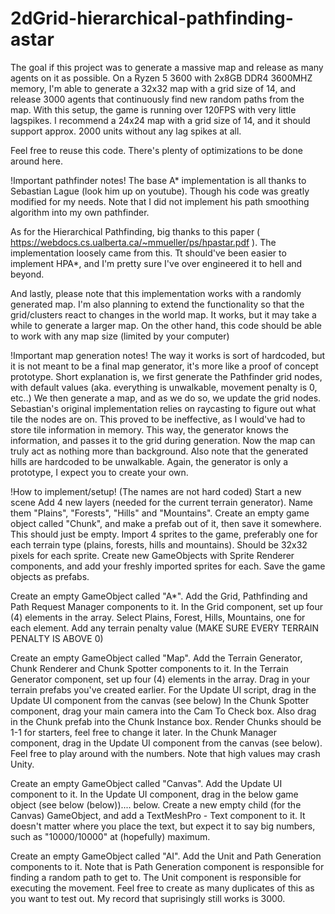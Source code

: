 # 2dGrid-hierarchical-pathfinding-astar

The goal if this project was to generate a massive map and release as many agents on it as possible.
On a Ryzen 5 3600 with 2x8GB DDR4 3600MHZ memory, I'm able to generate a 32x32 map with a grid size of 14, and release 3000 agents that continuously find new random paths from the map. With this setup, the game is running over 120FPS with very little lagspikes.
I recommend a 24x24 map with a grid size of 14, and it should support approx. 2000 units without any lag spikes at all.

Feel free to reuse this code. There's plenty of optimizations to be done around here.

!Important pathfinder notes!
The base A* implementation is all thanks to Sebastian Lague (look him up on youtube). Though his code was greatly modified for my needs.
Note that I did not implement his path smoothing algorithm into my own pathfinder.

As for the Hierarchical Pathfinding, big thanks to this paper ( https://webdocs.cs.ualberta.ca/~mmueller/ps/hpastar.pdf ). The implementation loosely came from this.
Tt should've been easier to implement HPA*, and I'm pretty sure I've over engineered it to hell and beyond.

And lastly, please note that this implementation works with a randomly generated map. I'm also planning to extend the functionality so that the grid/clusters react to changes in the world map.
It works, but it may take a while to generate a larger map. On the other hand, this code should be able to work with any map size (limited by your computer)

!Important map generation notes!
The way it works is sort of hardcoded, but it is not meant to be a final map generator, it's more like a proof of concept prototype.
Short explanation is, we first generate the Pathfinder grid nodes, with default values (aka. everything is unwalkable, movement penalty is 0, etc..)
We then generate a map, and as we do so, we update the grid nodes. Sebastian's original implementation relies on raycasting to figure out what tile the nodes are on.
This proved to be ineffective, as I would've had to store tile information in memory. This way, the generator knows the information, and passes it to the grid during generation. Now the map can truly act as nothing more than background.
Also note that the generated hills are hardcoded to be unwalkable. Again, the generator is only a prototype, I expect you to create your own.

!How to implement/setup!
(The names are not hard coded)
Start a new scene
Add 4 new layers (needed for the current terrain generator). Name them "Plains", "Forests", "Hills" and "Mountains".
Create an empty game object called "Chunk", and make a prefab out of it, then save it somewhere. This should just be empty.
Import 4 sprites to the game, preferably one for each terrain type (plains, forests, hills and mountains). Should be 32x32 pixels for each sprite. Create new GameObjects with Sprite Renderer components, and add your freshly imported sprites for each. Save the game objects as prefabs.

Create an empty GameObject called "A*". Add the Grid, Pathfinding and Path Request Manager components to it.
In the Grid component, set up four (4) elements in the array. Select Plains, Forest, Hills, Mountains, one for each element. Add any terrain penalty value (MAKE SURE EVERY TERRAIN PENALTY IS ABOVE 0)

Create an empty GameObject called "Map". Add the Terrain Generator, Chunk Renderer and Chunk Spotter components to it.
In the Terrain Generator component, set up four (4) elements in the array. Drag in your terrain prefabs you've created earlier. For the Update UI script, drag in the Update UI component from the canvas (see below)
In the Chunk Spotter component, drag your main camera into the Cam To Check box. Also drag in the Chunk prefab into the Chunk Instance box. Render Chunks should be 1-1 for starters, feel free to change it later.
In the Chunk Manager component, drag in the Update UI component from the canvas (see below).
Feel free to play around with the numbers. Note that high values may crash Unity.

Create an empty GameObject called "Canvas". Add the Update UI component to it.
In the Update UI component, drag in the below game object (see below (below)).... below.
Create a new empty child (for the Canvas) GameObject, and add a TextMeshPro - Text component to it. It doesn't matter where you place the text, but expect it to say big numbers, such as "10000/10000" at (hopefully) maximum.

Create an empty GameObject called "AI".
Add the Unit and Path Generation components to it.
Note that is Path Generation component is responsible for finding a random path to get to. The Unit component is responsible for executing the movement.
Feel free to create as many duplicates of this as you want to test out. My record that suprisingly still works is 3000.
